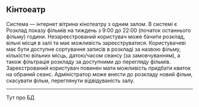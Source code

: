 
## Кінтоеатр

Система — інтернет вітрина кінотеатру з одним залом. В системі є Розклад показу фільмів на тиждень з 9:00 до 22:00 (початок останнього фільму) години.
Незареєстрований користувач може бачити розклад, вільні місця в залі та має можливість зареєструватися.
Користувачеві має бути доступне сортування записів в розкладі за назвою фільму, кількістю вільних місць,  датою/часом сеансу (за замовчуванням), а також фільтрація розкладу за доступними до перегляду фільмів.
Зареєстрований користувач повинен мати можливість придбати квиток на обраний сеанс.
Адміністратор може внести до розкладу новий фільм, скасувати фільм, переглянути відвідуваність залу.
***
Тут про БД
